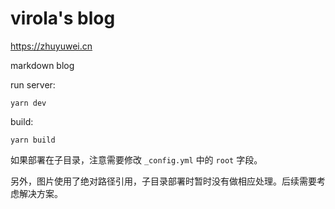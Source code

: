 # virola's blog

<https://zhuyuwei.cn>

markdown blog

run server:
```
yarn dev
```

build:
```
yarn build
```


如果部署在子目录，注意需要修改 `_config.yml` 中的 `root` 字段。

另外，图片使用了绝对路径引用，子目录部署时暂时没有做相应处理。后续需要考虑解决方案。
